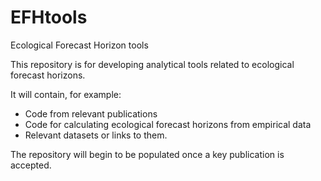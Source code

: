 EFHtools
========

Ecological Forecast Horizon tools

This repository is for developing analytical tools related to ecological forecast horizons.

It will contain, for example:
- Code from relevant publications
- Code for calculating ecological forecast horizons from empirical data
- Relevant datasets or links to them.

The repository will begin to be populated once a key publication is accepted.
